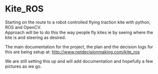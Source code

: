 # Kite_ROS
Starting on the route to a robot controlled flying traction kite with python, ROS and OpenCV.  
Approach will be to do this the way people fly kites ie by seeing where the kite is and steering
as desired.

The main documentation for the project, the plan and the decision logs for this are being setup
at: http://www.netdecisionmaking.com/kite_ros

We are still setting this up and will add documentation and hopefully a few pictures as we go.
